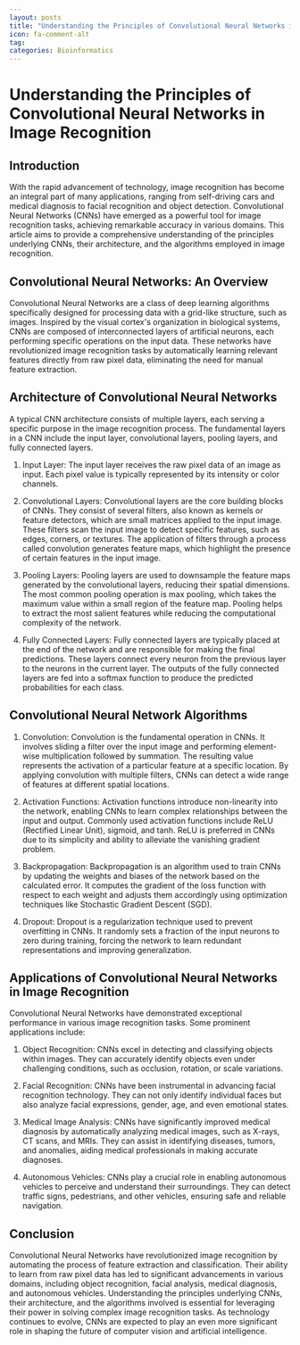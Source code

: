 ```yaml
---
layout: posts
title: "Understanding the Principles of Convolutional Neural Networks in Image Recognition"
icon: fa-comment-alt
tag:      
categories: Bioinformatics
---
```



# Understanding the Principles of Convolutional Neural Networks in Image Recognition

## Introduction

With the rapid advancement of technology, image recognition has become an integral part of many applications, ranging from self-driving cars and medical diagnosis to facial recognition and object detection. Convolutional Neural Networks (CNNs) have emerged as a powerful tool for image recognition tasks, achieving remarkable accuracy in various domains. This article aims to provide a comprehensive understanding of the principles underlying CNNs, their architecture, and the algorithms employed in image recognition.

## Convolutional Neural Networks: An Overview

Convolutional Neural Networks are a class of deep learning algorithms specifically designed for processing data with a grid-like structure, such as images. Inspired by the visual cortex's organization in biological systems, CNNs are composed of interconnected layers of artificial neurons, each performing specific operations on the input data. These networks have revolutionized image recognition tasks by automatically learning relevant features directly from raw pixel data, eliminating the need for manual feature extraction.

## Architecture of Convolutional Neural Networks

A typical CNN architecture consists of multiple layers, each serving a specific purpose in the image recognition process. The fundamental layers in a CNN include the input layer, convolutional layers, pooling layers, and fully connected layers.

1. Input Layer: The input layer receives the raw pixel data of an image as input. Each pixel value is typically represented by its intensity or color channels.

2. Convolutional Layers: Convolutional layers are the core building blocks of CNNs. They consist of several filters, also known as kernels or feature detectors, which are small matrices applied to the input image. These filters scan the input image to detect specific features, such as edges, corners, or textures. The application of filters through a process called convolution generates feature maps, which highlight the presence of certain features in the input image.

3. Pooling Layers: Pooling layers are used to downsample the feature maps generated by the convolutional layers, reducing their spatial dimensions. The most common pooling operation is max pooling, which takes the maximum value within a small region of the feature map. Pooling helps to extract the most salient features while reducing the computational complexity of the network.

4. Fully Connected Layers: Fully connected layers are typically placed at the end of the network and are responsible for making the final predictions. These layers connect every neuron from the previous layer to the neurons in the current layer. The outputs of the fully connected layers are fed into a softmax function to produce the predicted probabilities for each class.

## Convolutional Neural Network Algorithms

1. Convolution: Convolution is the fundamental operation in CNNs. It involves sliding a filter over the input image and performing element-wise multiplication followed by summation. The resulting value represents the activation of a particular feature at a specific location. By applying convolution with multiple filters, CNNs can detect a wide range of features at different spatial locations.

2. Activation Functions: Activation functions introduce non-linearity into the network, enabling CNNs to learn complex relationships between the input and output. Commonly used activation functions include ReLU (Rectified Linear Unit), sigmoid, and tanh. ReLU is preferred in CNNs due to its simplicity and ability to alleviate the vanishing gradient problem.

3. Backpropagation: Backpropagation is an algorithm used to train CNNs by updating the weights and biases of the network based on the calculated error. It computes the gradient of the loss function with respect to each weight and adjusts them accordingly using optimization techniques like Stochastic Gradient Descent (SGD).

4. Dropout: Dropout is a regularization technique used to prevent overfitting in CNNs. It randomly sets a fraction of the input neurons to zero during training, forcing the network to learn redundant representations and improving generalization.

## Applications of Convolutional Neural Networks in Image Recognition

Convolutional Neural Networks have demonstrated exceptional performance in various image recognition tasks. Some prominent applications include:

1. Object Recognition: CNNs excel in detecting and classifying objects within images. They can accurately identify objects even under challenging conditions, such as occlusion, rotation, or scale variations.

2. Facial Recognition: CNNs have been instrumental in advancing facial recognition technology. They can not only identify individual faces but also analyze facial expressions, gender, age, and even emotional states.

3. Medical Image Analysis: CNNs have significantly improved medical diagnosis by automatically analyzing medical images, such as X-rays, CT scans, and MRIs. They can assist in identifying diseases, tumors, and anomalies, aiding medical professionals in making accurate diagnoses.

4. Autonomous Vehicles: CNNs play a crucial role in enabling autonomous vehicles to perceive and understand their surroundings. They can detect traffic signs, pedestrians, and other vehicles, ensuring safe and reliable navigation.

## Conclusion

Convolutional Neural Networks have revolutionized image recognition by automating the process of feature extraction and classification. Their ability to learn from raw pixel data has led to significant advancements in various domains, including object recognition, facial analysis, medical diagnosis, and autonomous vehicles. Understanding the principles underlying CNNs, their architecture, and the algorithms involved is essential for leveraging their power in solving complex image recognition tasks. As technology continues to evolve, CNNs are expected to play an even more significant role in shaping the future of computer vision and artificial intelligence.